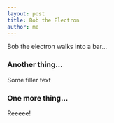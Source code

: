 ```yaml
---
layout: post
title: Bob the Electron
author: me
---
```


Bob the electron walks into a bar...

### Another thing...

Some filler text

### One more thing...
Reeeee!
